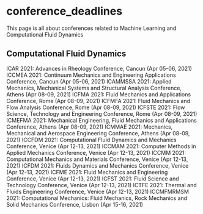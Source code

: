 # conference_deadlines
This page is all about conferences related to Machine Learning and Computational Fluid Dynamics


## Computational Fluid Dynamics
ICAR 2021: Advances in Rheology Conference, Cancun (Apr 05-06, 2021)
ICCMEA 2021: Continuum Mechanics and Engineering Applications Conference, Cancun (Apr 05-06, 2021)
ICAMMSSA 2021: Applied Mechanics, Mechanical Systems and Structural Analysis Conference, Athens (Apr 08-09, 2021)
ICFMA 2021: Fluid Mechanics and Applications Conference, Rome (Apr 08-09, 2021)
ICFMFA 2021: Fluid Mechanics and Flow Analysis Conference, Rome (Apr 08-09, 2021)
ICFSTE 2021: Flow Science, Technology and Engineering Conference, Rome (Apr 08-09, 2021)
ICMEFMA 2021: Mechanical Engineering, Fluid Mechanics and Applications Conference, Athens (Apr 08-09, 2021)
ICMMAE 2021: Mechanics, Mechanical and Aerospace Engineering Conference, Athens (Apr 08-09, 2021)
ICCFDM 2021: Computational Fluid Dynamics and Mechanics Conference, Venice (Apr 12-13, 2021)
ICCMAM 2021: Computer Methods in Applied Mechanics Conference, Venice (Apr 12-13, 2021)
ICCMM 2021: Computational Mechanics and Materials Conference, Venice (Apr 12-13, 2021)
ICFDM 2021: Fluids Dynamics and Mechanics Conference, Venice (Apr 12-13, 2021)
ICFME 2021: Fluid Mechanics and Engineering Conference, Venice (Apr 12-13, 2021)
ICFST 2021: Fluid Science and Technology Conference, Venice (Apr 12-13, 2021)
ICTFE 2021: Thermal and Fluids Engineering Conference, Venice (Apr 12-13, 2021)
ICCMFMRMSM 2021: Computational Mechanics: Fluid Mechanics, Rock Mechanics and Solid Mechanics Conference, Lisbon (Apr 15-16, 2021)
